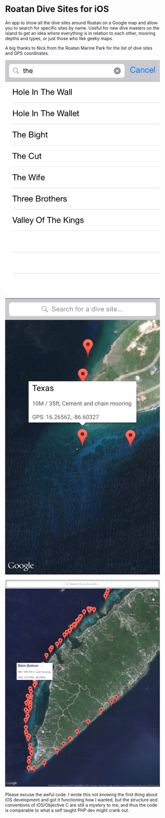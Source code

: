 Roatan Dive Sites for iOS
=========================

An app to show all the dive sites around Roatan on a Google map and allow you to
search for specific sites by name. Useful for new dive masters on the island to
get an idea where everything is in relation to each other, mooring depths and
types, or just those who like geeky maps.

A big thanks to Nick from the Roatan Marine Park for the list of dive sites and
GPS coordinates.

![iPhone 4S][iphone4s]

![iPhone 6][iphone6]

![iPad 2][ipad2]

[iphone4s]: screenshots/iphone4s.png "Searching on an iPhone 4S"
[iphone6]: screenshots/iphone6.png "Displaying a marker on an iPhone 6"
[ipad2]: screenshots/ipad2.png "Displaying a marker on an iPad 2"

Please excuse the awful code. I wrote this not knowing the first thing about iOS
development and got it functioning how I wanted, but the structure and
conventions of iOS/Objective C are still a mystery to me, and thus the code is
comparable to what a self taught PHP dev might crank out.
